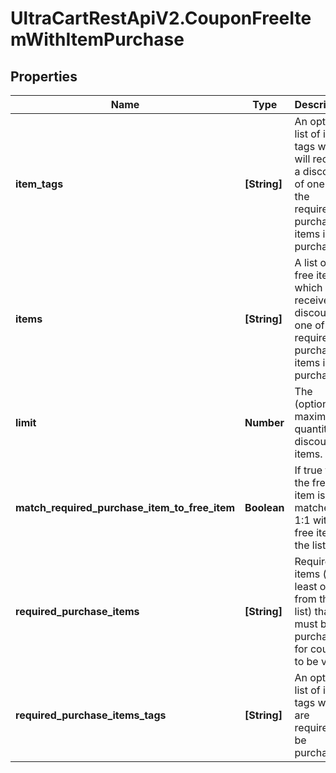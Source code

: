 # UltraCartRestApiV2.CouponFreeItemWithItemPurchase

## Properties
Name | Type | Description | Notes
------------ | ------------- | ------------- | -------------
**item_tags** | **[String]** | An optional list of item tags which will receive a discount of one of the required purchased items is purchased. | [optional] 
**items** | **[String]** | A list of free items which will receive a discount if one of the required purchase items is purchased. | [optional] 
**limit** | **Number** | The (optional) maximum quantity of discounted items. | [optional] 
**match_required_purchase_item_to_free_item** | **Boolean** | If true then the free item is matched 1:1 with the free item in the list. | [optional] 
**required_purchase_items** | **[String]** | Required items (at least one from the list) that must be purchased for coupon to be valid | [optional] 
**required_purchase_items_tags** | **[String]** | An optional list of item tags which are required to be purchased. | [optional] 


